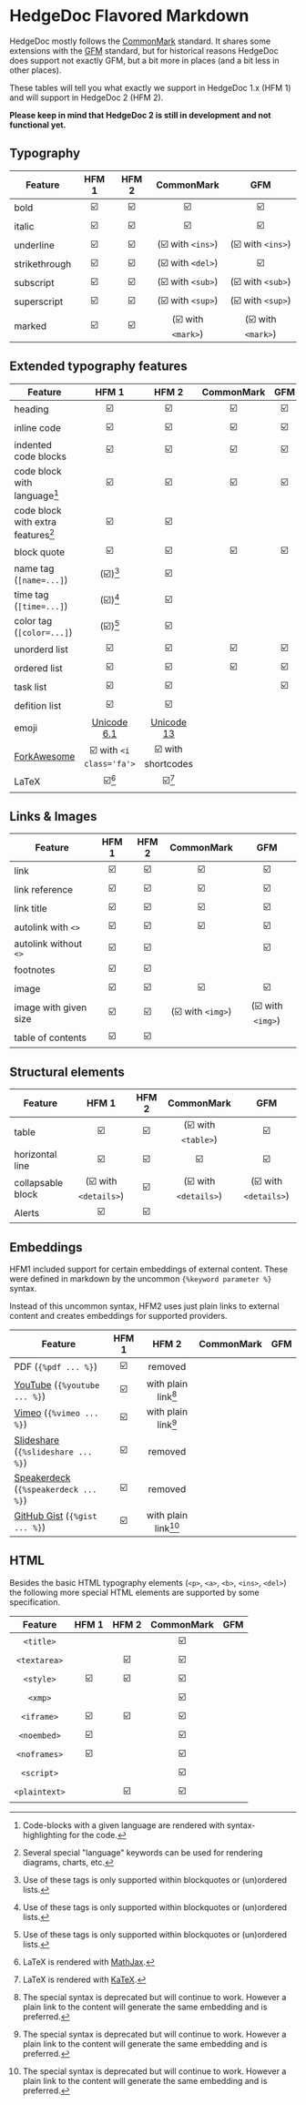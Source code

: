 # HedgeDoc Flavored Markdown

HedgeDoc mostly follows the [CommonMark][commonmark] standard. It shares some extensions with the [GFM][gfm] standard, but for historical reasons HedgeDoc does support not exactly GFM, but a bit more in places (and a bit less in other places).

These tables will tell you what exactly we support in HedgeDoc 1.x (HFM 1) and will support in HedgeDoc 2 (HFM 2).

**Please keep in mind that HedgeDoc 2 is still in development and not functional yet.**


## Typography


| Feature       | HFM 1 | HFM 2 | CommonMark          | GFM               |
|---------------|:-----:|:-----:|:-------------------:|:-----------------:|
| bold          | :ballot_box_with_check: | :ballot_box_with_check:     | :ballot_box_with_check:                   | :ballot_box_with_check:                 |
| italic        | :ballot_box_with_check:     | :ballot_box_with_check:     | :ballot_box_with_check:                   | :ballot_box_with_check:                 |
| underline     | :ballot_box_with_check:     | :ballot_box_with_check:     | (:ballot_box_with_check: with `<ins>`)    | (:ballot_box_with_check: with `<ins>`)  |
| strikethrough | :ballot_box_with_check:     | :ballot_box_with_check:     | (:ballot_box_with_check: with `<del>`)    | :ballot_box_with_check:                 |
| subscript     | :ballot_box_with_check:     | :ballot_box_with_check:     | (:ballot_box_with_check: with `<sub>`)    | (:ballot_box_with_check: with `<sub>`)  |
| superscript   | :ballot_box_with_check:     | :ballot_box_with_check:     | (:ballot_box_with_check: with `<sup>`)    | (:ballot_box_with_check: with `<sup>`)  |
| marked        | :ballot_box_with_check:     | :ballot_box_with_check:     | (:ballot_box_with_check: with `<mark>`)   | (:ballot_box_with_check: with `<mark>`) |

## Extended typography features

| Feature                        | HFM 1 | HFM 2 | CommonMark | GFM |
|--------------------------------|:-----:|:-----:|:----------:|:---:|
| heading                        | :ballot_box_with_check:     | :ballot_box_with_check:     | :ballot_box_with_check:          | :ballot_box_with_check:   |
| inline code                    | :ballot_box_with_check:     | :ballot_box_with_check:     | :ballot_box_with_check:          | :ballot_box_with_check:   |
| indented code blocks           | :ballot_box_with_check:     | :ballot_box_with_check:     | :ballot_box_with_check:          | :ballot_box_with_check:   |
| code block with language[^highlight]       | :ballot_box_with_check:     | :ballot_box_with_check:     | :ballot_box_with_check:          | :ballot_box_with_check:   |
| code block with extra features[^extra-code] | :ballot_box_with_check:     | :ballot_box_with_check:     |            |     |
| block quote                    | :ballot_box_with_check:     | :ballot_box_with_check:     | :ballot_box_with_check:          | :ballot_box_with_check:   |
| name tag (`[name=...]`)        | (:ballot_box_with_check:)[^in-bq-list]     | :ballot_box_with_check:     |            |     |
| time tag (`[time=...]`)        | (:ballot_box_with_check:)[^in-bq-list]     | :ballot_box_with_check:     |            |     |
| color tag (`[color=...]`)      | (:ballot_box_with_check:)[^in-bq-list]     | :ballot_box_with_check:     |            |     |
| unorderd list                  | :ballot_box_with_check:     | :ballot_box_with_check:     | :ballot_box_with_check:          | :ballot_box_with_check:   |
| ordered list                   | :ballot_box_with_check:     | :ballot_box_with_check:     | :ballot_box_with_check:          | :ballot_box_with_check:   |
| task list                      | :ballot_box_with_check:     | :ballot_box_with_check:     |            | :ballot_box_with_check:   |
| defition list                  | :ballot_box_with_check:     | :ballot_box_with_check:     |            |     |
| emoji             | [Unicode 6.1][unicode-6] | [Unicode 13][unicode-13] |                      |                      |
| [ForkAwesome][fa] | :ballot_box_with_check: with `<i class='fa'>`  | :ballot_box_with_check: with shortcodes        |                      |                      |
| LaTeX             | :ballot_box_with_check:[^mj]                   | :ballot_box_with_check:[^kt]                   |                      |                      |

[^highlight]: Code-blocks with a given language are rendered with syntax-highlighting for the code.
[^extra-code]: Several special "language" keywords can be used for rendering diagrams, charts, etc.
[^in-bq-list]: Use of these tags is only supported within blockquotes or (un)ordered lists.
[^mj]: LaTeX is rendered with [MathJax][mathjax].
[^kt]: LaTeX is rendered with [KaTeX][katex].

## Links & Images

| Feature               | HFM 1 | HFM 2 | CommonMark       | GFM              |
|-----------------------|:-----:|:-----:|:----------------:|:----------------:|
| link                  | :ballot_box_with_check:     | :ballot_box_with_check:     | :ballot_box_with_check:                | :ballot_box_with_check:                |
| link reference        | :ballot_box_with_check:     | :ballot_box_with_check:     | :ballot_box_with_check:                | :ballot_box_with_check:                |
| link title            | :ballot_box_with_check:     | :ballot_box_with_check:     | :ballot_box_with_check:                | :ballot_box_with_check:                |
| autolink with `<>`    | :ballot_box_with_check:     | :ballot_box_with_check:     | :ballot_box_with_check:                | :ballot_box_with_check:                |
| autolink without `<>` | :ballot_box_with_check:     | :ballot_box_with_check:     |                  | :ballot_box_with_check:                |
| footnotes             | :ballot_box_with_check:     | :ballot_box_with_check:     |                  |                  |
| image                 | :ballot_box_with_check:     | :ballot_box_with_check:     | :ballot_box_with_check:                | :ballot_box_with_check:                |
| image with given size | :ballot_box_with_check:     | :ballot_box_with_check:     | (:ballot_box_with_check: with `<img>`) | (:ballot_box_with_check: with `<img>`) |
| table of contents     | :ballot_box_with_check:     | :ballot_box_with_check:     |                  |                  |


## Structural elements

| Feature           | HFM 1                    | HFM 2                    | CommonMark           | GFM                  |
|-------------------|:------------------------:|:------------------------:|:--------------------:|:--------------------:|
| table             | :ballot_box_with_check:                        | :ballot_box_with_check:                        | (:ballot_box_with_check: with `<table>`)   | :ballot_box_with_check:                    |
| horizontal line   | :ballot_box_with_check:                        | :ballot_box_with_check:                        | :ballot_box_with_check:                    | :ballot_box_with_check:                    |
| collapsable block | (:ballot_box_with_check: with `<details>`)     | :ballot_box_with_check:                        | (:ballot_box_with_check: with `<details>`) | (:ballot_box_with_check: with `<details>`) |
| Alerts            | :ballot_box_with_check:                        | :ballot_box_with_check:                        |                      |                      |

## Embeddings
HFM1 included support for certain embeddings of external content. These were defined in markdown by the uncommon `{%keyword parameter %}` syntax.

Instead of this uncommon syntax, HFM2 uses just plain links to external content and creates embeddings for supported providers.

| Feature                  | HFM 1 | HFM 2              | CommonMark | GFM |
|--------------------------|:-----:|:------------------:|:----------:|:---:|
| PDF (`{%pdf ... %}`)     | :ballot_box_with_check:     | removed            |            |     |
| [YouTube][youtube] (`{%youtube ... %}`)       | :ballot_box_with_check:     | with plain link[^embed] |            |     |
| [Vimeo][vimeo] (`{%vimeo ... %}`)          | :ballot_box_with_check:     | with plain link[^embed] |            |     |
| [Slideshare][slideshare] (`{%slideshare ... %}`) | :ballot_box_with_check:     | removed            |            |     |
| [Speakerdeck][speakerdeck] (`{%speakerdeck ... %}`) | :ballot_box_with_check:     | removed            |            |     |
| [GitHub Gist][gist] (`{%gist ... %}`)             | :ballot_box_with_check:     | with plain link[^embed] |            |     |

[^embed]: The special syntax is deprecated but will continue to work. However a plain link to the content will generate the same embedding and is preferred.

## HTML
Besides the basic HTML typography elements (`<p>`, `<a>`, `<b>`, `<ins>`, `<del>`) the following more special HTML elements are supported by some specification.

|    Feature    | HFM 1 | HFM 2 | CommonMark | GFM |
|:-------------:|:--------------:|:--------------:|:----------:|:---:|
|   `<title>`   |                |                | :ballot_box_with_check:          |     |
|  `<textarea>` |                | :ballot_box_with_check:              | :ballot_box_with_check:          |     |
|   `<style>`   | :ballot_box_with_check:              | :ballot_box_with_check:              | :ballot_box_with_check:          |     |
|    `<xmp>`    |                |                | :ballot_box_with_check:          |     |
|   `<iframe>`  | :ballot_box_with_check:              | :ballot_box_with_check:              | :ballot_box_with_check:          |     |
|  `<noembed>`  | :ballot_box_with_check:              |                | :ballot_box_with_check:          |     |
|  `<noframes>` | :ballot_box_with_check:              |                | :ballot_box_with_check:          |     |
|   `<script>`  |                |                | :ballot_box_with_check:          |     |
| `<plaintext>` |                | :ballot_box_with_check:              | :ballot_box_with_check:          |     |

[fa]: https://forkaweso.me/
[youtube]: https://www.youtube.com/
[vimeo]: https://vimeo.com/
[slideshare]: https://www.slideshare.net/
[speakerdeck]: https://speakerdeck.com/
[gist]: https://gist.github.com/
[mathjax]: https://www.mathjax.org/
[katex]: https://katex.org/
[gfm]: https://github.github.com/gfm/
[commonmark]: https://spec.commonmark.org/
[unicode-6]: https://unicode.org/versions/Unicode6.1.0/
[unicode-13]: https://unicode.org/versions/Unicode13.0.0/
